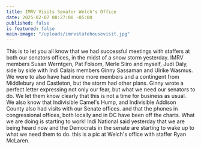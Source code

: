 ```yaml
---
title: IMRV Visits Senator Welch's Office
date: 2025-02-07 08:27:00 -05:00
published: false
is featured: false
main-image: "/uploads/imrvstatehousevisit.jpg"
---
```



This is to let you all know that we had successful meetings with staffers at both our senators offices, in the midst of a snow storm yesterday. IMRV members Susan Werntgen, Pat Folsom, Merle Siiro and myself, Judi Daly, side by side with Indi Calais members Ginny Sassaman and Ulrike Wasmus. We were to also have had more more members and a contingent from Middlebury and Castleton, but the storm had other plans. Ginny wrote a perfect letter expressing not only our fear, but what we need our senators to do. We let them know clearly that this is not a time for business as usual.
We also know that Indivisible Camel's Hump, and Indivisible Addison County also had visits with our Senate offices.
and that the phones in congressional offices, both locally and in DC have been off the charts.
What we are doing is starting to work! Indi National said yesterday that we are being heard now and the Democrats in the senate are starting to wake up to what we need them to do. this is a pic at Welch's office with staffer Ryan McLaren.